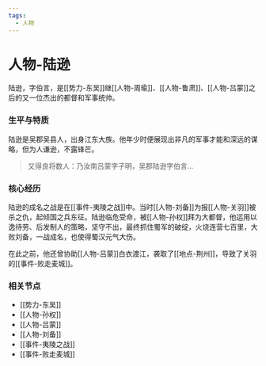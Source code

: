 ```yaml
---
tags:
  - 人物
---
```

# 人物-陆逊

陆逊，字伯言，是[[势力-东吴]]继[[人物-周瑜]]、[[人物-鲁肃]]、[[人物-吕蒙]]之后的又一位杰出的都督和军事统帅。

### 生平与特质

陆逊是吴郡吴县人，出身江东大族。他年少时便展现出非凡的军事才能和深远的谋略，但为人谦逊，不露锋芒。

> 又得良将数人：乃汝南吕蒙字子明，吴郡陆逊字伯言...

### 核心经历

陆逊的成名之战是在[[事件-夷陵之战]]中。当时[[人物-刘备]]为报[[人物-关羽]]被杀之仇，起倾国之兵东征。陆逊临危受命，被[[人物-孙权]]拜为大都督，他运用以逸待劳、后发制人的策略，坚守不出，最终抓住蜀军的破绽，火烧连营七百里，大败刘备，一战成名，也使得蜀汉元气大伤。

在此之前，他还曾协助[[人物-吕蒙]]白衣渡江，袭取了[[地点-荆州]]，导致了关羽的[[事件-败走麦城]]。

### 相关节点
- [[势力-东吴]]
- [[人物-孙权]]
- [[人物-吕蒙]]
- [[人物-刘备]]
- [[事件-夷陵之战]]
- [[事件-败走麦城]]
